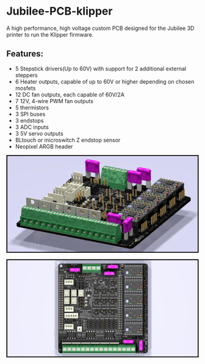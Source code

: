 # Jubilee-PCB-klipper
A high performance, high voltage custom PCB designed for the Jubilee 3D printer to run the Klipper firmware. 

<h2> Features:</h2>
<ul>
<li>5 Stepstick drivers(Up to 60V) with support for 2 additional external steppers</li>
<li>6 Heater outputs, capable of up to 60V or higher depending on chosen mosfets</li>
<li>12 DC fan outputs, each capable of 60V/2A</li>
<li>7 12V, 4-wire PWM fan outputs</li>
<li>5 thermistors</li>
<li>3 SPI buses</li>
<li>3 endstops</li>
<li>3 ADC inputs</li>
<li>3 5V servo outputs</li>
<li>BLtouch or microswitch Z endstop sensor</li>
<li>Neopixel ARGB header</li>
</ul>

![ISO](/images/Back_F407_expansion_board_ISO.jpg)

![TOP](/images/Back_F407_expansion_board_TOP.jpg)
